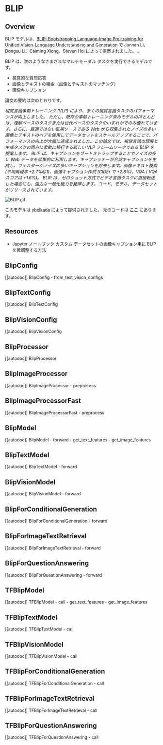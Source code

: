 <!--Copyright 2023 The HuggingFace Team. All rights reserved.

Licensed under the Apache License, Version 2.0 (the "License"); you may not use this file except in compliance with
the License. You may obtain a copy of the License at

http://www.apache.org/licenses/LICENSE-2.0

Unless required by applicable law or agreed to in writing, software distributed under the License is distributed on
an "AS IS" BASIS, WITHOUT WARRANTIES OR CONDITIONS OF ANY KIND, either express or implied. See the License for the
specific language governing permissions and limitations under the License.

⚠️ Note that this file is in Markdown but contain specific syntax for our doc-builder (similar to MDX) that may not be
rendered properly in your Markdown viewer.

-->

# BLIP

## Overview

BLIP モデルは、[BLIP: Bootstrapping Language-Image Pre-training for Unified Vision-Language Understanding and Generation](https://arxiv.org/abs/2201.12086) で Junnan Li、Dongxu Li、Caiming Xiong、Steven Hoi によって提案されました。 。

BLIP は、次のようなさまざまなマルチモーダル タスクを実行できるモデルです。
- 視覚的な質問応答
- 画像とテキストの検索（画像とテキストのマッチング）
- 画像キャプション

論文の要約は次のとおりです。

*視覚言語事前トレーニング (VLP) により、多くの視覚言語タスクのパフォーマンスが向上しました。
ただし、既存の事前トレーニング済みモデルのほとんどは、理解ベースのタスクまたは世代ベースのタスクのいずれかでのみ優れています。さらに、最適ではない監視ソースである Web から収集されたノイズの多い画像とテキストのペアを使用してデータセットをスケールアップすることで、パフォーマンスの向上が大幅に達成されました。この論文では、視覚言語の理解と生成タスクの両方に柔軟に移行する新しい VLP フレームワークである BLIP を提案します。 BLIP は、キャプションをブートストラップすることでノイズの多い Web データを効果的に利用します。キャプショナーが合成キャプションを生成し、フィルターがノイズの多いキャプションを除去します。画像テキスト検索 (平均再現率 +2.7%@1)、画像キャプション作成 (CIDEr で +2.8%)、VQA ( VQA スコアは +1.6%)。 BLIP は、ゼロショット方式でビデオ言語タスクに直接転送した場合にも、強力な一般化能力を発揮します。コード、モデル、データセットがリリースされています。*

![BLIP.gif](https://cdn-uploads.huggingface.co/production/uploads/1670928184033-62441d1d9fdefb55a0b7d12c.gif)

このモデルは [ybelkada](https://huggingface.co/ybelkada) によって提供されました。
元のコードは [ここ](https://github.com/salesforce/BLIP) にあります。

## Resources

- [Jupyter ノートブック](https://github.com/huggingface/notebooks/blob/main/examples/image_captioning_blip.ipynb) カスタム データセットの画像キャプション用に BLIP を微調整する方法

## BlipConfig

[[autodoc]] BlipConfig
    - from_text_vision_configs

## BlipTextConfig

[[autodoc]] BlipTextConfig

## BlipVisionConfig

[[autodoc]] BlipVisionConfig

## BlipProcessor

[[autodoc]] BlipProcessor

## BlipImageProcessor

[[autodoc]] BlipImageProcessor
    - preprocess

## BlipImageProcessorFast

[[autodoc]] BlipImageProcessorFast
    - preprocess

<frameworkcontent>
<pt>

## BlipModel

[[autodoc]] BlipModel
    - forward
    - get_text_features
    - get_image_features

## BlipTextModel

[[autodoc]] BlipTextModel
    - forward

## BlipVisionModel

[[autodoc]] BlipVisionModel
    - forward

## BlipForConditionalGeneration

[[autodoc]] BlipForConditionalGeneration
    - forward

## BlipForImageTextRetrieval

[[autodoc]] BlipForImageTextRetrieval
    - forward

## BlipForQuestionAnswering

[[autodoc]] BlipForQuestionAnswering
    - forward

</pt>
<tf>

## TFBlipModel

[[autodoc]] TFBlipModel
    - call
    - get_text_features
    - get_image_features

## TFBlipTextModel

[[autodoc]] TFBlipTextModel
    - call

## TFBlipVisionModel

[[autodoc]] TFBlipVisionModel
    - call

## TFBlipForConditionalGeneration

[[autodoc]] TFBlipForConditionalGeneration
    - call

## TFBlipForImageTextRetrieval

[[autodoc]] TFBlipForImageTextRetrieval
    - call

## TFBlipForQuestionAnswering

[[autodoc]] TFBlipForQuestionAnswering
    - call
</tf>
</frameworkcontent>